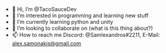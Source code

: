 - 👋 Hi, I’m @TacoSauceDev
- 👀 I’m interested in programming and learning new stuff
- 🌱 I’m currently learning python and unity
- 💞️ I’m looking to collaborate on (what is this thing about?)
- 📫 How to reach me Discord: @Samlexandros#2211, E-Mail: alex.samonakis@gmail.com

<!---
SamAlexandros/SamAlexandros is a ✨ special ✨ repository because its `README.md` (this file) appears on your GitHub profile.
You can click the Preview link to take a look at your changes.
--->
